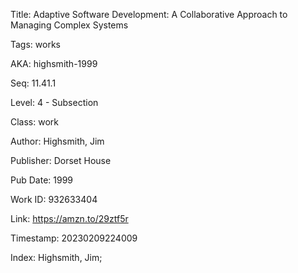 Title:  Adaptive Software Development: A Collaborative Approach to Managing Complex Systems

Tags:   works

AKA:    highsmith-1999

Seq:    11.41.1

Level:  4 - Subsection

Class:  work

Author: Highsmith, Jim

Publisher: Dorset House

Pub Date: 1999

Work ID: 932633404

Link:   https://amzn.to/29ztf5r

Timestamp: 20230209224009

Index:  Highsmith, Jim; 
